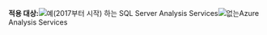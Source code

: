 **적용 대상:**![예](media/yes.png)(2017부터 시작) 하는 SQL Server Analysis Services![없는](media/no.png)Azure Analysis Services